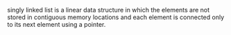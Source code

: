  singly linked list is a linear data structure in which the elements are not stored in 
contiguous memory locations and each element is connected only to its next element using a pointer.
